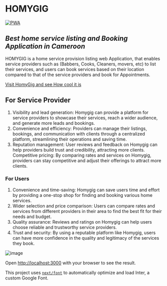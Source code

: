# **HOMYGIG**
[![PWA](https://homygig.vercel.app/favicon.ico)](https://homygig.vercel.app)


## _Best home service listing and Booking Application in Cameroon_

HOMYGIG is a home service provision listing web Application, that enables service providers such as (Babbers, Cooks, Cleaners, movers, etc) to list their services, and users can book services based on their location compared to that of the service providers and book for Appointments.

[Visit HomyGig and see How cool it is](https://homygig.vercel.app/)

## For Service Provider

1. Visibility and lead generation: Homygig can provide a platform for service providers to showcase their services, reach a wider audience, and generate more leads and bookings.
2. Convenience and efficiency: Providers can manage their listings, bookings, and communication with clients through a centralized platform, streamlining their operations and saving time.
3. Reputation management: User reviews and feedback on Homygig can help providers build trust and credibility, attracting more clients.
   Competitive pricing: By comparing rates and services on Homygig, providers can stay competitive and adjust their offerings to attract more clients.

### For Users

1. Convenience and time-saving: Homygig can save users time and effort by providing a one-stop shop for finding and booking various home services.
2. Wider selection and price comparison: Users can compare rates and services from different providers in their area to find the best fit for their needs and budget.
3. Quality assurance: Reviews and ratings on Homygig can help users choose reliable and trustworthy service providers.
4. Trust and security: By using a reputable platform like Homygig, users can have more confidence in the quality and legitimacy of the services they book.

![image](https://github.com/Gmarvis/homygig_frontend/assets/106551910/8ae901ef-7d2d-4798-9860-7e2af7bb46da)


Open [http://localhost:3000](http://localhost:3000) with your browser to see the result.

This project uses [`next/font`](https://nextjs.org/docs/basic-features/font-optimization) to automatically optimize and load Inter, a custom Google Font.

